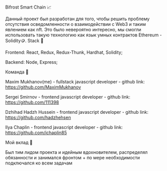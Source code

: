 Bifrost Smart Chain 📈

Данный проект был разработан для того, чтобы решить проблему отсутствия осведомленности о взаимодействии с Web3 и таким явлением как nft. Это было невероятно интересно, мы смогли использовать такую технологию как язык умных контрактов Ethereum - Solidity🪙.
Stack 🧶

Frontend: React, Redux, Redux-Thunk, Hardhat, Solidity;

Backend: Node, Express;

Команда 👥

Maxim Mukhanov(me) - fullstack javascript developer - github link: https://github.com/MaximMukhanov

Sergei Smirnov - frontend javascript developer - github link: https://github.com/111398

Dzhihad Hadzh Hussein - frontend javascript developer - github link: https://github.com/hadzhehsen

Ilya Chaplin - frontend javascript developer - github link: https://github.com/ichaplin85

Мой вклад 💎

Был тим лидом проекта и идейным вдохновителем, распределял обязанности и занимался фронтом + по мере необходимости подключался ко всем задачам

